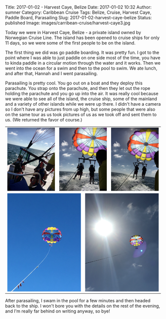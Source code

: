 Title: 2017-01-02 - Harvest Caye, Belize
Date: 2017-01-02 10:32
Author: sumner
Category: Caribbean Cruise
Tags: Belize, Cruise, Harvest Caye, Paddle Board, Parasailing
Slug: 2017-01-02-harvest-caye-belize
Status: published
Image: images/carribean-cruise/harvest-caye3.jpg

Today we were in Harvest Caye, Belize - a private island owned by
Norwegian Cruise Line. The island has been opened to cruise ships for
only 11 days, so we were some of the first people to be on the island.

The first thing we did was go paddle boarding. It was pretty fun. I got
to the point where I was able to just paddle on one side most of the
time, you have to kinda paddle in a circular motion through the water
and it works. Then we went into the ocean for a swim and then to the
pool to swim. We ate lunch, and after that, Hannah and I went
parasailing.

Parasailing is pretty cool. You go out on a boat and they deploy this
parachute. You strap onto the parachute, and then they let out the rope
holding the parachute and you go up into the air. It was really cool
because we were able to see all of the island, the cruise ship, some of
the mainland and a variety of other islands while we were up there. I
didn't have a camera so I don't have any pictures from up high, but some
people that were also on the same tour as us took pictures of us as we
took off and sent them to us. (We returned the favor of course.)

<table class="gallery">
  <tr>
    <td colspan="2">
      <a href="images/carribean-cruise/harvest-caye1.jpg" target="_blank">
        <img src="images/carribean-cruise/harvest-caye1.jpg" />
      </a>
    </td>
    <td colspan="2">
      <a href="images/carribean-cruise/harvest-caye2.jpg" target="_blank">
        <img src="images/carribean-cruise/harvest-caye2.jpg" />
      </a>
    </td>
    <td colspan="2">
      <a href="images/carribean-cruise/harvest-caye3.jpg" target="_blank">
        <img src="images/carribean-cruise/harvest-caye3.jpg" />
      </a>
    </td>
  </tr>

  <tr>
    <td colspan="3">
      <a href="images/carribean-cruise/harvest-caye4.jpg" target="_blank">
        <img src="images/carribean-cruise/harvest-caye4.jpg" />
      </a>
    </td>
    <td colspan="3">
      <a href="images/carribean-cruise/harvest-caye5.jpg" target="_blank">
        <img src="images/carribean-cruise/harvest-caye5.jpg" />
      </a>
    </td>
  </tr>
</table>



After parasailing, I swam in the pool for a few minutes and then headed
back to the ship. I won't bore you with the details on the rest of the
evening, and I'm really far behind on writing anyway, so bye!
